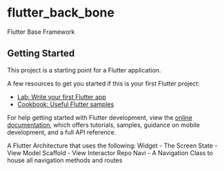 # flutter_back_bone

Flutter Base Framework

## Getting Started

This project is a starting point for a Flutter application.

A few resources to get you started if this is your first Flutter project:

- [Lab: Write your first Flutter app](https://docs.flutter.dev/get-started/codelab)
- [Cookbook: Useful Flutter samples](https://docs.flutter.dev/cookbook)

For help getting started with Flutter development, view the
[online documentation](https://docs.flutter.dev/), which offers tutorials,
samples, guidance on mobile development, and a full API reference.

A Flutter Architecture that uses the following: 
Widget - The Screen 
State - View Model 
Scaffold - View 
Interactor 
Repo 
Navi - A Navigation Class to house all navigation methods and routes
